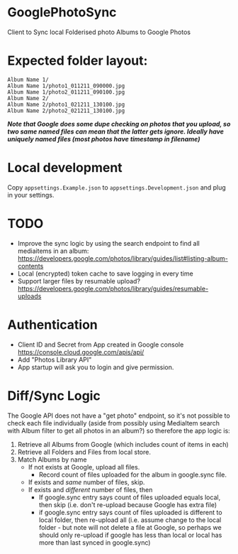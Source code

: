 # GooglePhotoSync
Client to Sync local Folderised photo Albums to Google Photos

# Expected folder layout:

```
Album Name 1/
Album Name 1/photo1_011211_090000.jpg
Album Name 1/photo2_011211_090100.jpg
Album Name 2/
Album Name 2/photo1_021211_130100.jpg
Album Name 2/photo2_021211_130100.jpg
```

***Note that Google does some dupe checking on photos that you upload, so two same named files can mean that the latter gets ignore. Ideally have uniquely named files (most photos have timestamp in filename)***

# Local development
Copy `appsettings.Example.json` to `appsettings.Development.json` and plug in your settings.

# TODO

- Improve the sync logic by using the search endpoint to find all mediaitems in an album: https://developers.google.com/photos/library/guides/list#listing-album-contents
- Local (encrypted) token cache to save logging in every time
- Support larger files by resumable upload? https://developers.google.com/photos/library/guides/resumable-uploads

# Authentication

- Client ID and Secret from App created in Google console https://console.cloud.google.com/apis/api/
- Add "Photos Library API"
- App startup will ask you to login and give permission.

# Diff/Sync Logic

The Google API does not have a "get photo" endpoint, so it's not possible to check each file 
individually (aside from possibly using MediaItem search with Album filter to get all photos in an album?) so therefore the app logic is:

1. Retrieve all Albums from Google (which includes count of items in each)
2. Retrieve all Folders and Files from local store.
3. Match Albums by name
   - If not exists at Google, upload all files.
     - Record count of files uploaded for the album in google.sync file.
   - If exists and _same_ number of files, skip.
   - If exists and _different_ number of files, then
     - If google.sync entry says count of files uploaded equals local, then skip (i.e. don't re-upload because Google has extra file)
     - if google.sync entry says count of files uploaded is different to local folder, then re-upload all (i.e. assume change to the local folder - but note will not delete a file at Google, so perhaps we should only re-upload if google has less than local or local has more than last synced in google.sync)
